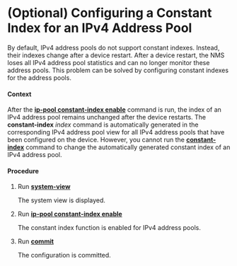 (Optional) Configuring a Constant Index for an IPv4 Address Pool
================================================================

By default, IPv4 address pools do not support constant indexes. Instead, their indexes change after a device restart. After a device restart, the NMS loses all IPv4 address pool statistics and can no longer monitor these address pools. This problem can be solved by configuring constant indexes for the address pools.

#### Context

After the [**ip-pool constant-index enable**](cmdqueryname=ip-pool+constant-index+enable) command is run, the index of an IPv4 address pool remains unchanged after the device restarts. The **constant-index** *index* command is automatically generated in the corresponding IPv4 address pool view for all IPv4 address pools that have been configured on the device. However, you cannot run the [**constant-index**](cmdqueryname=constant-index) command to change the automatically generated constant index of an IPv4 address pool.


#### Procedure

1. Run [**system-view**](cmdqueryname=system-view)
   
   
   
   The system view is displayed.
2. Run [**ip-pool constant-index enable**](cmdqueryname=ip-pool+constant-index+enable)
   
   
   
   The constant index function is enabled for IPv4 address pools.
3. Run [**commit**](cmdqueryname=commit)
   
   
   
   The configuration is committed.